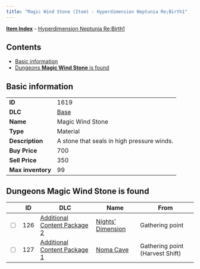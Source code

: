 ```yaml
---
title: "Magic Wind Stone (Item) - Hyperdimension Neptunia Re;Birth1"
---
```


[**Item Index**](/neptunia/rb1/item/index.html) - [Hyperdimension Neptunia Re;Birth1](/neptunia/rb1)

## Contents

- [Basic information](#basic-information)
- [Dungeons **Magic Wind Stone** is found](#dungeons-magic-wind-stone-is-found)

## Basic information

|   |   |
| -- | -- |
| **ID** | 1619 |
| **DLC** | [Base](/neptunia/rb1/dlc/1-base.html) |
| **Name** | Magic Wind Stone |
| **Type** | Material |
| **Description** | A stone that seals in high pressure winds. |
| **Buy Price** | 700 |
| **Sell Price** | 350 |
| **Max inventory** | 99 |

## Dungeons **Magic Wind Stone** is found

|    | ID | DLC | Name | From |
| -- | -- | --- | ---- | ---- |
| <input type="checkbox" id="rb1-dungeon-11-126" class="trackbox" /> | 126 | [Additional Content Package 2](/neptunia/rb1/dlc/11-pack2.html) | [Nights' Dimension](/neptunia/rb1/dungeon/11-126-nights-dimension.html) | Gathering point |
| <input type="checkbox" id="rb1-dungeon-10-127" class="trackbox" /> | 127 | [Additional Content Package 1](/neptunia/rb1/dlc/10-pack1.html) | [Noma Cave](/neptunia/rb1/dungeon/10-127-noma-cave.html) | Gathering point (Harvest Shift) |
